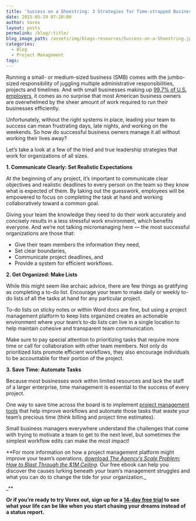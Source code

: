 ```yaml
---
title: 'Success on a Shoestring: 3 Strategies for Time-strapped Business Leaders'
date: 2015-05-19 07:20:00
author: Vorex
layout: posts
permalink: /blog/:title/
blog_image_path: /assets/img/blogs-resources/Success-on-a-Shoestring.jpg
categories:
  - Blog
  - Project Management
tags:  
---
```



Running a small- or medium-sized business (SMB) comes with the jumbo-sized responsibility of juggling multiple administrative responsibilities, projects and timelines. And with small businesses making up [99.7% of U.S. employers](https://www.sba.gov/sites/default/files/FAQ_Sept_2012.pdf), it comes as no surprise that most American business owners are overwhelmed by the sheer amount of work required to run their businesses efficiently.

Unfortunately, without the right systems in place, leading your team to success can mean frustrating days, late nights, and working on the weekends. So how do successful business owners manage it all without working their lives away?

Let’s take a look at a few of the tried and true leadership strategies that work for organizations of all sizes.

**1. Communicate Clearly: Set Realistic Expectations**

At the beginning of any project, it’s important to communicate clear objectives and realistic deadlines to every person on the team so they know what is expected of them. By taking out the guesswork, employees will be empowered to focus on completing the task at hand and working collaboratively toward a common goal.

Giving your team the knowledge they need to do their work accurately and concisely results in a less stressful work environment, which benefits everyone. And we’re not talking micromanaging here — the most successful organizations are those that:

* Give their team members the information they need,
* Set clear boundaries,
* Communicate project deadlines, and
* Provide a system for efficient workflows.

**2. Get Organized: Make Lists**

While this might seem like archaic advice, there are few things as gratifying as completing a to-do list. Encourage your team to make daily or weekly to-do lists of all the tasks at hand for any particular project.

To-do lists on sticky notes or within Word docs are fine, but using a project management platform to keep lists organized creates an actionable environment where your team’s to-do lists can live in a single location to help maintain cohesive and transparent team communication.

Make sure to pay special attention to prioritizing tasks that require more time or call for collaboration with other team members. Not only do prioritized lists promote efficient workflows, they also encourage individuals to be accountable for their portion of the project.

**3. Save Time: Automate Tasks**

Because most businesses work within limited resources and lack the staff of a larger enterprise, time management is essential to the success of every project.

One way to save time across the board is to implement [project management tools](http://www.vorex.com/product/) that help improve workflows and automate those tasks that waste your team’s precious time (think billing and project time estimates).

Small business managers everywhere understand the challenges that come with trying to motivate a team to get to the next level, but sometimes the simplest workflow edits can make the most impact!

\*\*For more information on how a project management platform might improve your team’s operations, [download *The Agency’s Scale Problem: How to Blast Through the $1M Ceiling*](http://vorex.hs-sites.com/agency-scale-ebook?__hstc=100746398.bb07df2d83ec553065089c55f98a2977.1431214184305.1431223694553.1431307142741.3&amp;__hssc=100746398.4.1431307142741&amp;__hsfp=593113976)*.* Our free ebook can help you discover the causes lurking beneath your team’s management struggles and what you can do to change the tide for your organization._

_\*\*

**Or if you’re ready to try Vorex out, sign up for a [14-day free trial](http://www.vorex.com/free-trial/) to see what your life can be like when you start chasing your dreams instead of a status report.**
